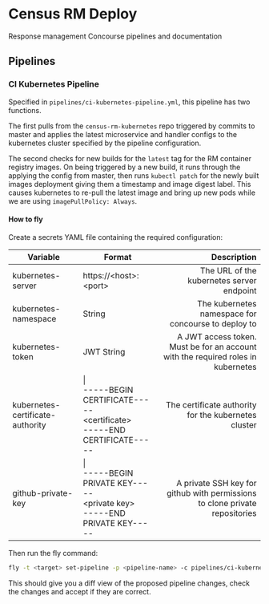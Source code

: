 # Census RM Deploy
Response management Concourse pipelines and documentation

## Pipelines
### CI Kubernetes Pipeline
Specified in `pipelines/ci-kubernetes-pipeline.yml`, this pipeline has two functions.

The first pulls from the `census-rm-kubernetes` repo triggered by commits to master and applies the latest microservice and handler configs to the kubernetes cluster specified by the pipeline configuration.

The second checks for new builds for the `latest` tag for the RM container registry images. On being triggered by a new build, it runs through the applying the config from master, then runs `kubectl patch` for the newly built images deployment giving them a timestamp and image digest label. This causes kubernetes to re-pull the latest image and bring up new pods while we are using `imagePullPolicy: Always`.

#### How to fly
Create a secrets YAML file containing the required configuration:

| Variable | Format | Description |
| --- | --- | ---: |
| kubernetes-server | https://\<host>:\<port> | The URL of the kubernetes server endpoint |
| kubernetes-namespace | String | The kubernetes namespace for concourse to deploy to |
| kubernetes-token | JWT String | A JWT access token. Must be for an account with the required roles in kubernetes |
| kubernetes-certificate-authority | \|  <br>-----BEGIN CERTIFICATE----- <br>\<certificate> <br>-----END CERTIFICATE----- | The certificate authority for the kubernetes cluster |
| github-private-key | \| <br>-----BEGIN PRIVATE KEY----- <br>\<private key> <br>-----END PRIVATE KEY----- | A private SSH key for github with permissions to clone private repositories |

Then run the fly command:
```bash
fly -t <target> set-pipeline -p <pipeline-name> -c pipelines/ci-kubernetes-pipeline.yml -l <path-to-secrets-yml>
```
This should give you a diff view of the proposed pipeline changes, check the changes and accept if they are correct.

